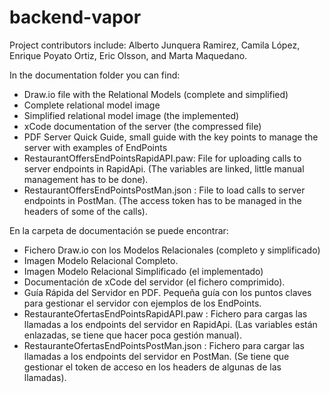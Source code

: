 # backend-vapor

Project contributors include: Alberto Junquera Ramirez, Camila López, Enrique Poyato Ortiz, Eric Olsson, and Marta Maquedano.

In the documentation folder you can find:
- Draw.io file with the Relational Models (complete and simplified)
- Complete relational model image
- Simplified relational model image (the implemented)
- xCode documentation of the server (the compressed file)
- PDF Server Quick Guide, small guide with the key points to manage the server with examples of EndPoints
- RestaurantOffersEndPointsRapidAPI.paw: File for uploading calls to server endpoints in RapidApi. (The variables are linked, little manual management has to be done).
- RestaurantOffersEndPointsPostMan.json : File to load calls to server endpoints in PostMan. (The access token has to be managed in the headers of some of the calls).

En la carpeta de documentación se puede encontrar:
- Fichero Draw.io  con los Modelos Relacionales (completo y simplificado)
- Imagen Modelo Relacional Completo.
- Imagen Modelo Relacional Simplificado (el implementado)
- Documentación de xCode del servidor (el fichero comprimido).
- Guía Rápida del Servidor en PDF. Pequeña guía con los puntos claves para gestionar el servidor con ejemplos de los EndPoints.
- RestauranteOfertasEndPointsRapidAPI.paw : Fichero para cargas las llamadas a los endpoints del servidor en RapidApi. (Las variables están enlazadas, se tiene que hacer poca gestión manual).
- RestauranteOfertasEndPointsPostMan.json : Fichero para cargar las llamadas a los endpoints del servidor en PostMan. (Se tiene que gestionar el token de acceso en los headers de algunas de las llamadas). 
